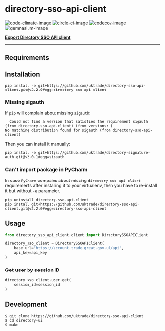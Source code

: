 # directory-sso-api-client

[![code-climate-image]][code-climate]
[![circle-ci-image]][circle-ci]
[![codecov-image]][codecov]
[![gemnasium-image]][gemnasium]

**[Export Directory SSO API client](https://www.directory.exportingisgreat.gov.uk/)**

---

## Requirements

## Installation

```shell
pip install -e git+https://github.com/uktrade/directory-sso-api-client.git@v2.2.0#egg=directory-sso-api-client
```

### Missing sigauth
If `pip` will complain about missing `sigauth`:
```
  Could not find a version that satisfies the requirement sigauth (from directory-sso-api-client) (from versions: )
No matching distribution found for sigauth (from directory-sso-api-client)
```
Then you can install it manually:
```shell
pip install -e git+https://github.com/uktrade/directory-signature-auth.git@v2.0.1#egg=sigauth
```

### Can't import package in PyCharm
In case `PyCharm` compains about missing `directory-sso-api-client` requirements after installing it to your virtualenv, then you have to re-install it but without `-e` parameter.
```shell
pip uninstall directory-sso-api-client
pip install git+https://github.com/uktrade/directory-sso-api-client.git@v2.2.0#egg=directory-sso-api-client
```


## Usage

```python
from directory_sso_api_client.client import DirectorySSOAPIClient

directory_sso_client = DirectorySSOAPIClient(
    base_url="https://account.trade.great.gov.uk/api",
    api_key=api_key
)
```

### Get user by session ID

```python
directory_sso_client.user.get(
    session_id=session_id
)
```

## Development

    $ git clone https://github.com/uktrade/directory-sso-api-client
    $ cd directory-ui
    $ make


[code-climate-image]: https://codeclimate.com/github/uktrade/directory-sso-api-client/badges/issue_count.svg
[code-climate]: https://codeclimate.com/github/uktrade/directory-sso-api-client

[circle-ci-image]: https://circleci.com/gh/uktrade/directory-sso-api-client/tree/master.svg?style=svg
[circle-ci]: https://circleci.com/gh/uktrade/directory-sso-api-client/tree/master

[codecov-image]: https://codecov.io/gh/uktrade/directory-sso-api-client/branch/master/graph/badge.svg
[codecov]: https://codecov.io/gh/uktrade/directory-sso-api-client

[gemnasium-image]: https://gemnasium.com/badges/github.com/uktrade/directory-sso-api-client.svg
[gemnasium]: https://gemnasium.com/github.com/uktrade/directory-sso-api-client

